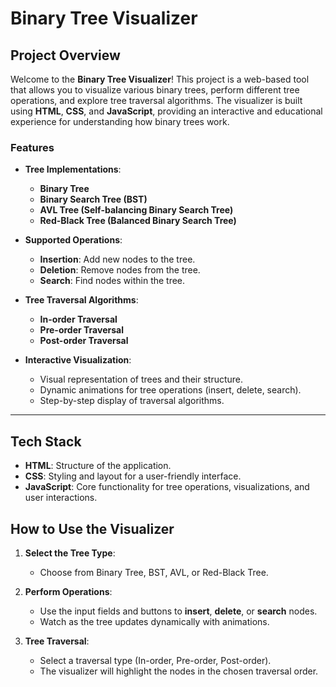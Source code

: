 # **Binary Tree Visualizer**

## **Project Overview**

Welcome to the **Binary Tree Visualizer**! This project is a web-based tool that allows you to visualize various binary trees, perform different tree operations, and explore tree traversal algorithms. The visualizer is built using **HTML**, **CSS**, and **JavaScript**, providing an interactive and educational experience for understanding how binary trees work.

### **Features**

- **Tree Implementations**:
  - **Binary Tree**
  - **Binary Search Tree (BST)**
  - **AVL Tree (Self-balancing Binary Search Tree)**
  - **Red-Black Tree (Balanced Binary Search Tree)**
  
- **Supported Operations**:
  - **Insertion**: Add new nodes to the tree.
  - **Deletion**: Remove nodes from the tree.
  - **Search**: Find nodes within the tree.

- **Tree Traversal Algorithms**:
  - **In-order Traversal**
  - **Pre-order Traversal**
  - **Post-order Traversal**

- **Interactive Visualization**:
  - Visual representation of trees and their structure.
  - Dynamic animations for tree operations (insert, delete, search).
  - Step-by-step display of traversal algorithms.

---

## **Tech Stack**

- **HTML**: Structure of the application.
- **CSS**: Styling and layout for a user-friendly interface.
- **JavaScript**: Core functionality for tree operations, visualizations, and user interactions.

## **How to Use the Visualizer**

1. **Select the Tree Type**:
   - Choose from Binary Tree, BST, AVL, or Red-Black Tree.

2. **Perform Operations**:
   - Use the input fields and buttons to **insert**, **delete**, or **search** nodes.
   - Watch as the tree updates dynamically with animations.

3. **Tree Traversal**:
   - Select a traversal type (In-order, Pre-order, Post-order).
   - The visualizer will highlight the nodes in the chosen traversal order.

